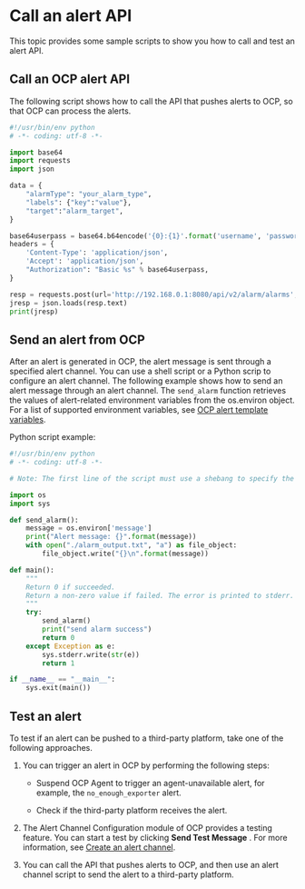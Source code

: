 Call an alert API
======================================

This topic provides some sample scripts to show you how to call and test an alert API.

Call an OCP alert API
------------------------------------------

The following script shows how to call the API that pushes alerts to OCP, so that OCP can process the alerts.

```python
#!/usr/bin/env python
# -*- coding: utf-8 -*-

import base64
import requests
import json

data = {
    "alarmType": "your_alarm_type", 
    "labels": {"key":"value"}, 
    "target":"alarm_target",
}

base64userpass = base64.b64encode('{0}:{1}'.format('username', 'password'))
headers = {
    'Content-Type': 'application/json',
    'Accept': 'application/json',
    "Authorization": "Basic %s" % base64userpass,
}

resp = requests.post(url='http://192.168.0.1:8080/api/v2/alarm/alarms', headers=headers, data=json.dumps(data))
jresp = json.loads(resp.text)
print(jresp)
```

Send an alert from OCP
-------------------------------------------

After an alert is generated in OCP, the alert message is sent through a specified alert channel. You can use a shell script or a Python scrip to configure an alert channel. The following example shows how to send an alert message through an alert channel. The `send_alarm` function retrieves the values of alert-related environment variables from the os.environ object. For a list of supported environment variables, see [OCP alert template variables](../13.appendix-2/5.ocp-alert-template-variables.md).

Python script example:

```python
#!/usr/bin/env python
# -*- coding: utf-8 -*-

# Note: The first line of the script must use a shebang to specify the program to use. Only Python and bash are supported.

import os
import sys

def send_alarm():
    message = os.environ['message']
    print("Alert message: {}".format(message))
    with open("./alarm_output.txt", "a") as file_object:
        file_object.write("{}\n".format(message))

def main():
    """
    Return 0 if succeeded.
    Return a non-zero value if failed. The error is printed to stderr.
    """
    try:
        send_alarm()
        print("send alarm success")
        return 0
    except Exception as e:
        sys.stderr.write(str(e))
        return 1

if __name__ == "__main__":
    sys.exit(main())
```

Test an alert
----------------------------------

To test if an alert can be pushed to a third-party platform, take one of the following approaches.

1. You can trigger an alert in OCP by performing the following steps:

   * Suspend OCP Agent to trigger an agent-unavailable alert, for example, the `no_enough_exporter` alert.

   * Check if the third-party platform receives the alert.

2. The Alert Channel Configuration module of OCP provides a testing feature. You can start a test by clicking **Send Test Message** . For more information, see [Create an alert channel](../9.alert-management/15.create-alarm-channel.md).

3. You can call the API that pushes alerts to OCP, and then use an alert channel script to send the alert to a third-party platform.
